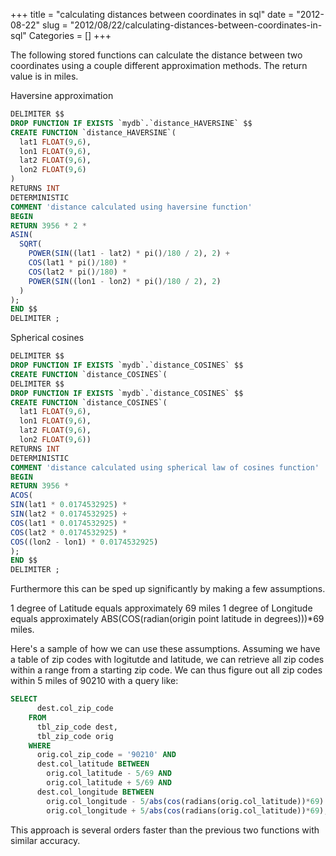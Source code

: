 +++
title = "calculating distances between coordinates in sql"
date = "2012-08-22"
slug = "2012/08/22/calculating-distances-between-coordinates-in-sql"
Categories = []
+++

The following stored functions can calculate the distance between two coordinates using a couple different approximation methods. The return value is in miles.

Haversine approximation
<!--more-->
``` sql Haversine
DELIMITER $$
DROP FUNCTION IF EXISTS `mydb`.`distance_HAVERSINE` $$
CREATE FUNCTION `distance_HAVERSINE`(
  lat1 FLOAT(9,6), 
  lon1 FLOAT(9,6),
  lat2 FLOAT(9,6), 
  lon2 FLOAT(9,6)
) 
RETURNS INT
DETERMINISTIC
COMMENT 'distance calculated using haversine function'
BEGIN
RETURN 3956 * 2 *
ASIN(
  SQRT(
    POWER(SIN((lat1 - lat2) * pi()/180 / 2), 2) + 
    COS(lat1 * pi()/180) * 
    COS(lat2 * pi()/180) * 
    POWER(SIN((lon1 - lon2) * pi()/180 / 2), 2)
  )
);
END $$
DELIMITER ;
```

Spherical cosines

``` sql
DELIMITER $$
DROP FUNCTION IF EXISTS `mydb`.`distance_COSINES` $$
CREATE FUNCTION `distance_COSINES`(
DELIMITER $$
DROP FUNCTION IF EXISTS `mydb`.`distance_COSINES` $$
CREATE FUNCTION `distance_COSINES`(
  lat1 FLOAT(9,6), 
  lon1 FLOAT(9,6),
  lat2 FLOAT(9,6), 
  lon2 FLOAT(9,6)) 
RETURNS INT
DETERMINISTIC
COMMENT 'distance calculated using spherical law of cosines function'
BEGIN
RETURN 3956 *
ACOS(
SIN(lat1 * 0.0174532925) * 
SIN(lat2 * 0.0174532925) +
COS(lat1 * 0.0174532925) * 
COS(lat2 * 0.0174532925) *
COS((lon2 - lon1) * 0.0174532925)
);
END $$
DELIMITER ;
```


Furthermore this can be sped up significantly by making a few assumptions.

1 degree of Latitude equals approximately 69 miles
1 degree of Longitude equals approximately ABS(COS(radian(origin point latitude in degrees)))*69 miles.

Here's a sample of how we can use these assumptions. Assuming we have a table of zip codes with logitutde 
and latitude, we can retrieve all zip codes within a range from a starting zip code. We can thus figure out 
all zip codes within 5 miles of 90210 with a query like:

``` sql
SELECT
      dest.col_zip_code
    FROM
      tbl_zip_code dest,
      tbl_zip_code orig
    WHERE
      orig.col_zip_code = '90210' AND
      dest.col_latitude BETWEEN
        orig.col_latitude - 5/69 AND
        orig.col_latitude + 5/69 AND
      dest.col_longitude BETWEEN
        orig.col_longitude - 5/abs(cos(radians(orig.col_latitude))*69) AND
        orig.col_longitude + 5/abs(cos(radians(orig.col_latitude))*69);
```

This approach is several orders faster than the previous two functions with similar accuracy.
